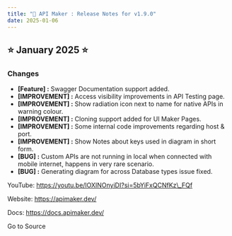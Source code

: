 ```yaml
---
title: "🚀 API Maker : Release Notes for v1.9.0"
date: 2025-01-06
---
```


## ⭐ January 2025 ⭐

### Changes

- **\[Feature\] :** Swagger Documentation support added.
- **\[IMPROVEMENT\] :** Access visibility improvements in API Testing page.
- **\[IMPROVEMENT\] :** Show radiation icon next to name for native APIs in warning colour.
- **\[IMPROVEMENT\] :** Cloning support added for UI Maker Pages.
- **\[IMPROVEMENT\] :** Some internal code improvements regarding host & port.
- **\[IMPROVEMENT\] :** Show Notes about keys used in diagram in short form.
- **\[BUG\] :** Custom APIs are not running in local when connected with mobile internet, happens in very rare scenario.
- **\[BUG\] :** Generating diagram for across Database types issue fixed.

YouTube: https://youtu.be/lOXINOnyiDI?si=5bYiFxQCNfKz\_FQf

Website: https://apimaker.dev/

Docs: https://docs.apimaker.dev/

Go to Source
